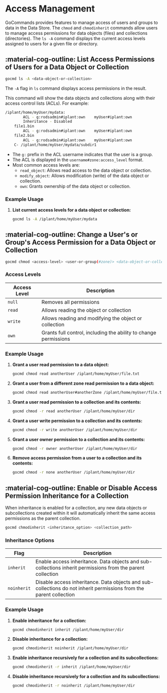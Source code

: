 # Access Management

GoCommands provides features to manage access of users and groups to data in the Data Store. The `chmod` and `chmodinherit` commands allow users to manage access permissions for data objects (files) and collections (directories). The `ls -A` command displays the current access levels assigned to users for a given file or directory.

## :material-cog-outline: List Access Permissions of Users for a Data Object or Collection

```sh
gocmd ls -A <data-object-or-collection>
```

The `-A` flag in `ls` command displays access permissions in the result.

This command will show the data objects and collections along with their access control lists (ACLs). For example:

```sh
/iplant/home/myUser/mydata:
        ACL - g:rodsadmin#iplant:own	myUser#iplant:own
        Inheritance - Disabled
    file1.bin
        ACL - g:rodsadmin#iplant:own	myUser#iplant:own
    file2.bin
        ACL - g:rodsadmin#iplant:own	myUser#iplant:own
    C- /iplant/home/myUser/mydata/subdir1
```

- The `g:` prefix in the ACL username indicates that the user is a group.
- The ACL is displayed in the `username#zone:access_level` format.
- Most common access levels are:
    - `read_object`: Allows read access to the data object or collection.
    - `modify_object`: Allows modification (write) of the data object or collection.
    - `own`: Grants ownership of the data object or collection.

### Example Usage

1. **List current access levels for a data object or collection:**
   ```sh
   gocmd ls -A /iplant/home/myUser/mydata
   ```

## :material-cog-outline: Change a User's or Group's Access Permission for a Data Object or Collection

```sh
gocmd chmod <access-level> <user-or-group(#zone)> <data-object-or-collection>
```

### Access Levels

| Access Level | Description |
|-------------|-------------|
| `null` | Removes all permissions |
| `read` | Allows reading the object or collection |
| `write` | Allows reading and modifying the object or collection |
| `own` | Grants full control, including the ability to change permissions |

### Example Usage

1. **Grant a user read permission to a data object:**
    ```sh
    gocmd chmod read anotherUser /iplant/home/myUser/file.txt
    ```

2. **Grant a user from a different zone read permission to a data object:**
    ```sh
    gocmd chmod read anotherUser#anotherZone /iplant/home/myUser/file.txt
    ```

3. **Grant a user read permission to a collection and its contents:**
    ```sh
    gocmd chmod -r read anotherUser /iplant/home/myUser/dir
    ```

4. **Grant a user write permission to a collection and its contents:**
    ```sh
    gocmd chmod -r write anotherUser /iplant/home/myUser/dir
    ```

5. **Grant a user owner permission to a collection and its contents:**
   ```sh
   gocmd chmod -r owner anotherUser /iplant/home/myUser/dir
   ```

6. **Remove access permission from a user to a collection and its contents:**
   ```sh
   gocmd chmod -r none anotherUser /iplant/home/myUser/dir
   ```

## :material-cog-outline: Enable or Disable Access Permission Inheritance for a Collection

When inheritance is enabled for a collection, any new data objects or subcollections created within it will automatically inherit the same access permissions as the parent collection.

```sh
gocmd chmodinherit <inheritance_option> <collection_path>
```

### Inheritance Options

| Flag | Description |
|------|-------------|
| `inherit` | Enable access inheritance. Data objects and sub-collections inherit permissions from the parent collection |
| `noinherit` | Disable access inheritance. Data objects and sub-collections do not inherit permissions from the parent collection |

### Example Usage

1. **Enable inheritance for a collection:**
    ```sh
    gocmd chmodinherit inherit /iplant/home/myUser/dir
    ```

2. **Disable inheritance for a collection:**
    ```sh
    gocmd chmodinherit noinherit /iplant/home/myUser/dir
    ```

3. **Enable inheritance recursively for a collection and its subcollections:**
    ```sh
    gocmd chmodinherit -r inherit /iplant/home/myUser/dir
    ```

4. **Disable inheritance recursively for a collection and its subcollections:**
    ```sh
    gocmd chmodinherit -r noinherit /iplant/home/myUser/dir
    ```
